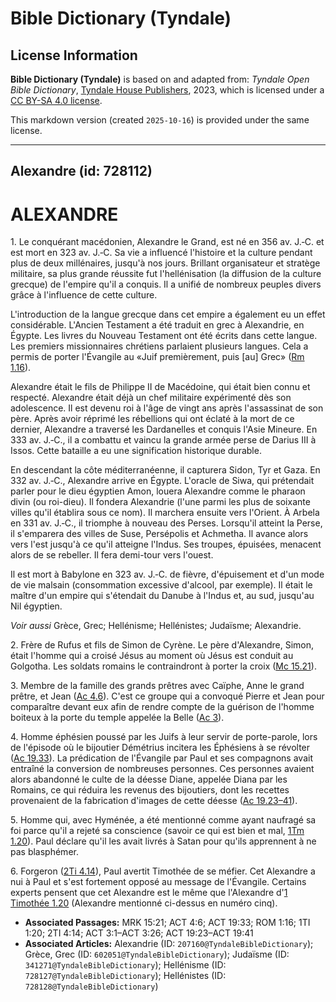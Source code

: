 # Bible Dictionary (Tyndale)

## License Information

**Bible Dictionary (Tyndale)** is based on and adapted from: _Tyndale Open Bible Dictionary_, [Tyndale House Publishers](https://tyndaleopenresources.com/), 2023, which is licensed under a [CC BY-SA 4.0 license](https://creativecommons.org/licenses/by-sa/4.0/legalcode.en).

This markdown version (created `2025-10-16`) is provided under the same license.



--------------------------------

## Alexandre (id: 728112)

ALEXANDRE
=========

1\. Le conquérant macédonien, Alexandre le Grand, est né en 356 av. J.‑C. et est mort en 323 av. J.‑C. Sa vie a influencé l'histoire et la culture pendant plus de deux millénaires, jusqu'à nos jours. Brillant organisateur et stratège militaire, sa plus grande réussite fut l'hellénisation (la diffusion de la culture grecque) de l'empire qu'il a conquis. Il a unifié de nombreux peuples divers grâce à l'influence de cette culture.

L'introduction de la langue grecque dans cet empire a également eu un effet considérable. L'Ancien Testament a été traduit en grec à Alexandrie, en Égypte. Les livres du Nouveau Testament ont été écrits dans cette langue. Les premiers missionnaires chrétiens parlaient plusieurs langues. Cela a permis de porter l'Évangile au «Juif premièrement, puis \[au] Grec» ([Rm 1\.16](https://ref.ly/Rom1:16)).

Alexandre était le fils de Philippe II de Macédoine, qui était bien connu et respecté. Alexandre était déjà un chef militaire expérimenté dès son adolescence. Il est devenu roi à l'âge de vingt ans après l'assassinat de son père. Après avoir réprimé les rébellions qui ont éclaté à la mort de ce dernier, Alexandre a traversé les Dardanelles et conquis l'Asie Mineure. En 333 av. J.‑C., il a combattu et vaincu la grande armée perse de Darius III à Issos. Cette bataille a eu une signification historique durable.

En descendant la côte méditerranéenne, il capturera Sidon, Tyr et Gaza. En 332 av. J.‑C., Alexandre arrive en Égypte. L'oracle de Siwa, qui prétendait parler pour le dieu égyptien Amon, louera Alexandre comme le pharaon divin (ou roi\-dieu). Il fondera Alexandrie (l'une parmi les plus de soixante villes qu'il établira sous ce nom). Il marchera ensuite vers l'Orient. À Arbela en 331 av. J.‑C., il triomphe à nouveau des Perses. Lorsqu'il atteint la Perse, il s'emparera des villes de Suse, Persépolis et Achmetha. Il avance alors vers l'est jusqu'à ce qu'il atteigne l'Indus. Ses troupes, épuisées, menacent alors de se rebeller. Il fera demi\-tour vers l'ouest.

Il est mort à Babylone en 323 av. J.‑C. de fièvre, d'épuisement et d'un mode de vie malsain (consommation excessive d'alcool, par exemple). Il était le maître d'un empire qui s'étendait du Danube à l'Indus et, au sud, jusqu'au Nil égyptien.

*Voir aussi* Grèce, Grec; Hellénisme; Hellénistes; Judaïsme; Alexandrie.

2\. Frère de Rufus et fils de Simon de Cyrène. Le père d'Alexandre, Simon, était l'homme qui a croisé Jésus au moment où Jésus est conduit au Golgotha. Les soldats romains le contraindront à porter la croix ([Mc 15\.21](https://ref.ly/Mark15:21)).

3\. Membre de la famille des grands prêtres avec Caïphe, Anne le grand prêtre, et Jean ([Ac 4\.6](https://ref.ly/Acts4:6)). C'est ce groupe qui a convoqué Pierre et Jean pour comparaître devant eux afin de rendre compte de la guérison de l'homme boiteux à la porte du temple appelée la Belle ([Ac 3](https://ref.ly/Acts3:1-Acts3:26)).

4\. Homme éphésien poussé par les Juifs à leur servir de porte\-parole, lors de l'épisode où le bijoutier Démétrius incitera les Éphésiens à se révolter ([Ac 19\.33](https://ref.ly/Acts19:33)). La prédication de l'Évangile par Paul et ses compagnons avait entraîné la conversion de nombreuses personnes. Ces personnes avaient alors abandonné le culte de la déesse Diane, appelée Diana par les Romains, ce qui réduira les revenus des bijoutiers, dont les recettes provenaient de la fabrication d'images de cette déesse ([Ac 19\.23–41](https://ref.ly/Acts19:23-Acts19:41)).

5\. Homme qui, avec Hyménée, a été mentionné comme ayant naufragé sa foi parce qu'il a rejeté sa conscience (savoir ce qui est bien et mal, [1Tm 1\.20](https://ref.ly/1Tim1:20)). Paul déclare qu'il les avait livrés à Satan pour qu'ils apprennent à ne pas blasphémer.

6\. Forgeron ([2Ti 4\.14](https://ref.ly/2Tim4:14)), Paul avertit Timothée de se méfier. Cet Alexandre a nui à Paul et s'est fortement opposé au message de l'Évangile. Certains experts pensent que cet Alexandre est le même que l'Alexandre d'[1 Timothée 1\.20](https://ref.ly/1Tim1:20) (Alexandre mentionné ci\-dessus en numéro cinq).

* **Associated Passages:** MRK 15:21; ACT 4:6; ACT 19:33; ROM 1:16; 1TI 1:20; 2TI 4:14; ACT 3:1–ACT 3:26; ACT 19:23–ACT 19:41
* **Associated Articles:** Alexandrie (ID: `207160@TyndaleBibleDictionary`); Grèce, Grec (ID: `602051@TyndaleBibleDictionary`); Judaïsme (ID: `341271@TyndaleBibleDictionary`); Hellénisme (ID: `728127@TyndaleBibleDictionary`); Hellénistes (ID: `728128@TyndaleBibleDictionary`)

